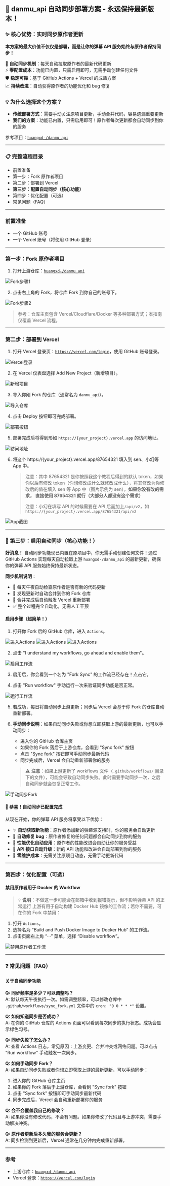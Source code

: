 ## 🚀 danmu_api 自动同步部署方案 - 永远保持最新版本！

### ✨ 核心优势：实时同步原作者更新

**本方案的最大价值不仅仅是部署，而是让你的弹幕 API 服务始终与原作者保持同步！**

🔄 **自动同步机制**：每天自动拉取原作者的最新代码更新  
⚡ **零配置成本**：功能已内置，只需启用即可，无需手动创建任何文件  
🛡️ **稳定可靠**：基于 GitHub Actions + Vercel 的成熟方案  
📈 **持续改进**：自动获得原作者的功能优化和 bug 修复

### 💡 为什么选择这个方案？

- **传统部署方式**：需要手动关注原项目更新，手动合并代码，容易遗漏重要更新
- **我们的方案**：功能已内置，只需启用即可！原作者每次更新都会自动同步到你的服务

参考项目：[`huangxd-/danmu_api`](https://github.com/huangxd-/danmu_api)

---

### 📋 完整流程目录

- 前置准备
- 第一步：Fork 原作者项目
- 第二步：部署到 Vercel
- **第三步：配置自动同步（核心功能）**
- 第四步：优化配置（可选）
- 常见问题（FAQ）

---

### 前置准备

- 一个 GitHub 账号
- 一个 Vercel 账号（将使用 GitHub 登录）

---

### 第一步：Fork 原作者项目

1. 打开上游仓库：[`huangxd-/danmu_api`](https://github.com/huangxd-/danmu_api)

![Fork步骤1](images/step-01-fork.png)

2. 点击右上角的 Fork，将仓库 Fork 到你自己的账号下。

![Fork步骤2](images/step-02-fork.png)

> 参考：仓库主页包含 Vercel/Cloudflare/Docker 等多种部署方式；本指南仅覆盖 Vercel 流程。

---

### 第二步：部署到 Vercel

1. 打开 Vercel 登录页：[`https://vercel.com/login`](https://vercel.com/login)，使用 GitHub 账号登录。

![Vercel登录](images/step-03-vercel-login.png)

2. 在 Vercel 仪表盘选择 Add New Project（新增项目）。

![新增项目](images/step-04-vercel-new-project.png)

3. 导入你刚 Fork 的仓库（通常名为 `danmu_api`）。

![导入仓库](images/step-05-vercel-import.png)

4. 点击 Deploy 按钮即可完成部署。

![部署按钮](images/step-06-vercel-deploy.png)

5. 部署完成后将得到形如 `https://{your_project}.vercel.app` 的访问地址。

![访问地址](images/step-06-01-vercel-deploy.png)

6. 将这个 https://{your_project}.vercel.app/87654321 填入到 sen、小幻等 App 中。
   > 注意：其中 87654321 是你按照我这个教程后得到的默认 token，如果你以后有修改 token（你想修改成什么就修改成什么），将其修改为你修改后的值在填入 sen 等 App 中（图片示例为 sen），**如果你没有改的需求， 直接使用 87654321 就行（大部分人都没有这个需求）**
   >
   > 注意：小幻在填写 API 的时候需要在 API 后面加上`/api/v2`，如`https://{your_project}.vercel.app/87654321/api/v2`

![App截图](images/step-06-02-vercel-deploy.png)

---

### 🎯 第三步：启用自动同步（核心功能！）

**好消息！** 自动同步功能现已内置在原项目中，你无需手动创建任何文件！通过 GitHub Actions 实现每天自动拉取上游 `huangxd-/danmu_api` 的最新更新，确保你的弹幕 API 服务始终保持最新状态。

**同步机制说明**：

- 📅 每天午夜自动检查原作者是否有新的代码更新
- 🔄 发现更新时自动合并到你的 Fork 仓库
- 🚀 合并完成后自动触发 Vercel 重新部署
- ✅ 整个过程完全自动化，无需人工干预

#### 启用步骤（超简单！）

1. 打开你 Fork 后的 GitHub 仓库，进入 `Actions`。

![进入Actions](images/step-07-action.png)
![进入Actions](images/step-08-action.png)
![进入Actions](images/step-09-action.png)

2. 点击 "I understand my workflows, go ahead and enable them"。

![启用工作流](images/step-10-action.png)

3. 启用后，你会看到一个名为 "Fork Sync" 的工作流已经存在！点击它。

4. 点击 "Run workflow" 手动运行一次来验证同步功能是否正常。

![运行工作流](images/step-14-action.png)

5. 若成功，每日将自动同步上游更新；同步后 Vercel 会基于你 Fork 的仓库自动重新部署。

6. **手动同步说明**：如果自动同步失败或你想立即获取上游的最新更新，也可以手动同步：

   - 进入你的 GitHub 仓库主页
   - 如果你的 Fork 落后于上游仓库，会看到 "Sync fork" 按钮
   - 点击 "Sync fork" 按钮即可手动同步最新代码
   - 同步完成后，Vercel 会自动重新部署你的服务

   > ⚠️ **注意**：如果上游更新了 workflows 文件（`.github/workflows/` 目录下的文件），可能会导致自动同步失败。此时需要手动同步一次，之后自动同步就会恢复正常工作。

![手动同步Fork](images/step-16-action.png)

#### 🎉 恭喜！自动同步已配置完成

从现在开始，你的弹幕 API 服务将享受以下优势：

- ✨ **自动获取新功能**：原作者添加新的弹幕源支持时，你的服务会自动更新
- 🐛 **自动修复 bug**：原作者修复的任何问题都会自动同步到你的服务
- 🚀 **性能优化自动应用**：原作者的性能改进会自动让你的服务受益
- 📱 **API 接口自动升级**：新的 API 功能和改进会自动部署到你的服务
- 🔧 **零维护成本**：无需关注原项目动态，无需手动更新代码

---

### 第四步：优化配置（可选）

#### 禁用原作者用于 Docker 的 Workflow

> 💡 **说明**：不做这一步可能会在邮箱中收到报错提示，但不影响弹幕 API 的正常运行
> 上游有用于自动构建 Docker Hub 镜像的工作流；若你不需要，可在你的 Fork 中禁用：

1. 打开 `Actions`。
2. 选择名为 “Build and Push Docker Image to Docker Hub” 的工作流。
3. 点击页面右上角 “···” 菜单，选择 “Disable workflow”。

![禁用原作者工作流](images/step-15-action.png)

---

### ❓ 常见问题（FAQ）

#### 关于自动同步功能

**Q: 同步频率是多少？可以调整吗？**  
A: 默认每天午夜执行一次。如需调整频率，可以修改仓库中 `.github/workflows/sync_fork.yml` 文件中的 `cron: "0 0 * * *"` 设置。

**Q: 如何知道同步是否成功？**  
A: 在你的 GitHub 仓库的 Actions 页面可以看到每次同步的执行状态。成功会显示绿色勾号。

**Q: 同步失败了怎么办？**  
A: 查看 Actions 日志，常见原因：上游变更、合并冲突或网络问题。可以点击 "Run workflow" 手动触发一次同步。

**Q: 如何手动同步 Fork？**  
A: 如果自动同步失败或者你想立即获取上游的最新更新，可以手动同步：

1. 进入你的 GitHub 仓库主页
2. 如果你的 Fork 落后于上游仓库，会看到 "Sync fork" 按钮
3. 点击 "Sync fork" 按钮即可手动同步最新代码
4. 同步完成后，Vercel 会自动重新部署你的服务

**Q: 会不会覆盖我自己的修改？**  
A: 如果你没有修改代码，不会有问题。如果你修改了代码且与上游冲突，需要手动解决冲突。

**Q: 原作者更新后多久我的服务会更新？**  
A: 同步检测到更新后，Vercel 通常在几分钟内完成重新部署。

---

### 参考

- 上游仓库：[`huangxd-/danmu_api`](https://github.com/huangxd-/danmu_api)
- Vercel 登录：[`https://vercel.com/login`](https://vercel.com/login)
